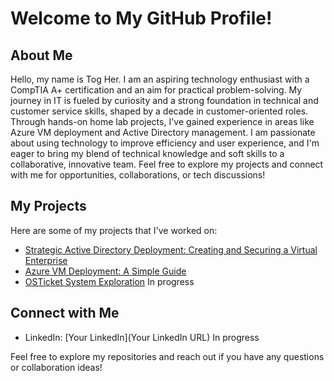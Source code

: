 # Welcome to My GitHub Profile!

## About Me
Hello, my name is Tog Her. I am an aspiring technology enthusiast with a CompTIA A+ certification and an aim for practical problem-solving. My journey in IT is fueled by curiosity and a strong foundation in technical and customer service skills, shaped by a decade in customer-oriented roles. Through hands-on home lab projects, I've gained experience in areas like Azure VM deployment and Active Directory management. I am passionate about using technology to improve efficiency and user experience, and I'm eager to bring my blend of technical knowledge and soft skills to a collaborative, innovative team. Feel free to explore my projects and connect with me for opportunities, collaborations, or tech discussions!


## My Projects
Here are some of my projects that I've worked on:
- [Strategic Active Directory Deployment: Creating and Securing a Virtual Enterprise](https://github.com/teher0094/Active-Directory-/blob/main/README.md) 
- [Azure VM Deployment: A Simple Guide](https://github.com/teher0094/Azure-VM-Deployment) 
- [OSTicket System Exploration](https://github.com/teher0094/osTicket-Exploration) In progress

## Connect with Me
- LinkedIn: [Your LinkedIn](Your LinkedIn URL) In progress

Feel free to explore my repositories and reach out if you have any questions or collaboration ideas!

